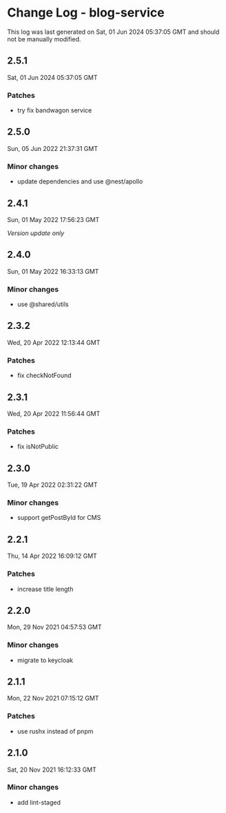 # Change Log - blog-service

This log was last generated on Sat, 01 Jun 2024 05:37:05 GMT and should not be manually modified.

## 2.5.1
Sat, 01 Jun 2024 05:37:05 GMT

### Patches

- try fix bandwagon service

## 2.5.0
Sun, 05 Jun 2022 21:37:31 GMT

### Minor changes

- update dependencies and use @nest/apollo

## 2.4.1
Sun, 01 May 2022 17:56:23 GMT

_Version update only_

## 2.4.0
Sun, 01 May 2022 16:33:13 GMT

### Minor changes

- use @shared/utils

## 2.3.2
Wed, 20 Apr 2022 12:13:44 GMT

### Patches

- fix checkNotFound

## 2.3.1
Wed, 20 Apr 2022 11:56:44 GMT

### Patches

- fix isNotPublic

## 2.3.0
Tue, 19 Apr 2022 02:31:22 GMT

### Minor changes

- support getPostById for CMS

## 2.2.1
Thu, 14 Apr 2022 16:09:12 GMT

### Patches

- increase title length

## 2.2.0
Mon, 29 Nov 2021 04:57:53 GMT

### Minor changes

- migrate to keycloak

## 2.1.1
Mon, 22 Nov 2021 07:15:12 GMT

### Patches

- use rushx instead of pnpm

## 2.1.0
Sat, 20 Nov 2021 16:12:33 GMT

### Minor changes

- add lint-staged

